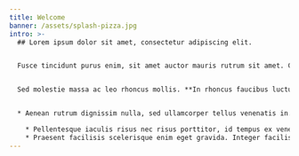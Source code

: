 ```yaml
---
title: Welcome
banner: /assets/splash-pizza.jpg
intro: >-
  ## Lorem ipsum dolor sit amet, consectetur adipiscing elit. 


  Fusce tincidunt purus enim, sit amet auctor mauris rutrum sit amet. Curabitur vitae tincidunt velit. In laoreet lacinia ex eu aliquet. Nullam quis risus iaculis metus rhoncus dictum. Integer mattis, quam nec dignissim auctor, ligula tellus hendrerit nisl, vehicula placerat felis dolor sed dui. Quisque enim felis, accumsan quis euismod eget, tempus sit amet est. Suspendisse eu consequat nisl. Fusce pharetra id est vel aliquet. Mauris molestie eleifend urna, et sodales odio malesuada et. Integer ut rhoncus metus. Mauris posuere laoreet sapien non porta. Aliquam convallis pharetra urna, quis tristique enim.


  Sed molestie massa ac leo rhoncus mollis. **In rhoncus faucibus luctus.** Proin at ligula ante. Nunc fermentum urna et iaculis fringilla. 


  * Aenean rutrum dignissim nulla, sed ullamcorper tellus venenatis in. 

    * Pellentesque iaculis risus nec risus porttitor, id tempus ex venenatis. 
    * Praesent facilisis scelerisque enim eget gravida. Integer facilisis congue arcu a congue.
---
```

